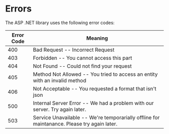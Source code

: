 # Errors

The ASP .NET library uses the following error codes:


Error Code | Meaning
---------- | -------
400 | Bad Request -- Incorrect Request
403 | Forbidden -- You cannot access this part
404 | Not Found -- Could not find your request
405 | Method Not Allowed -- You tried to access an entity with an invalid method
406 | Not Acceptable -- You requested a format that isn't json
500 | Internal Server Error -- We had a problem with our server. Try again later.
503 | Service Unavailable -- We're temporarially offline for maintanance. Please try again later.
